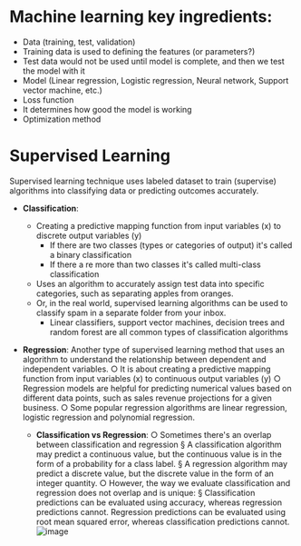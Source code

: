 # Machine learning key ingredients:
+ Data (training, test, validation)
+ 	Training data is used to defining the features (or parameters?)
+ 	Test data would not be used until model is complete, and then we test the model with it
+ Model (Linear regression, Logistic regression, Neural network, Support vector machine, etc.)
+ Loss function 
+ 	It determines how good the model is working
+ Optimization method


# Supervised Learning
Supervised learning technique uses labeled dataset to train (supervise) algorithms into classifying data or predicting outcomes accurately.
+ **Classification**:
  + Creating a predictive mapping function from input variables (x) to discrete output variables (y)
    + If there are two classes (types or categories of output) it's called a binary classification
    + If there a re more than two classes it's called multi-class classification
  + Uses an algorithm to accurately assign test data into specific categories, such as separating apples from oranges.
  + Or, in the real world, supervised learning algorithms can be used to classify spam in a separate folder from your inbox.
	+ Linear classifiers, support vector machines, decision trees and random forest are all common types of classification algorithms

+ **Regression**: 
Another type of supervised learning method that uses an algorithm to understand the relationship between dependent and independent variables.
		○ It is about creating a predictive mapping function from input variables (x) to continuous output variables (y)
		○ Regression models are helpful for predicting numerical values based on different data points, such as sales revenue projections for a given business.
		○ Some popular regression algorithms are linear regression, logistic regression and polynomial regression.

	- **Classification vs Regression**: 
		○ Sometimes there's an overlap between classification and regression
			§ A classification algorithm may predict a continuous value, but the continuous value is in the form of a probability for a class label.
			§ A regression algorithm may predict a discrete value, but the discrete value in the form of an integer quantity.
		○ However, the way we evaluate classification and regression does not overlap and is unique:
			§ Classification predictions can be evaluated using accuracy, whereas regression predictions cannot.
Regression predictions can be evaluated using root mean squared error, whereas classification predictions cannot.![image](https://user-images.githubusercontent.com/79114383/174604691-fdf80c4a-b508-47be-beca-a811fdfa7a26.png)
